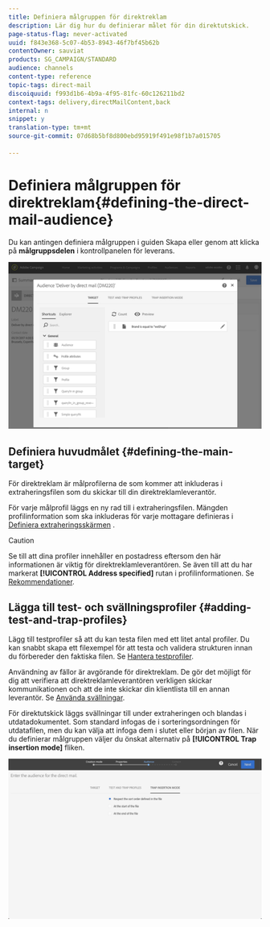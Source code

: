 ```yaml
---
title: Definiera målgruppen för direktreklam
description: Lär dig hur du definierar målet för din direktutskick.
page-status-flag: never-activated
uuid: f843e368-5c07-4b53-8943-46f7bf45b62b
contentOwner: sauviat
products: SG_CAMPAIGN/STANDARD
audience: channels
content-type: reference
topic-tags: direct-mail
discoiquuid: f993d1b6-4b9a-4f95-81fc-60c126211bd2
context-tags: delivery,directMailContent,back
internal: n
snippet: y
translation-type: tm+mt
source-git-commit: 07d68b5bf8d800ebd95919f491e98f1b7a015705

---
```



# Definiera målgruppen för direktreklam{#defining-the-direct-mail-audience}

Du kan antingen definiera målgruppen i guiden Skapa eller genom att klicka på **målgruppsdelen** i kontrollpanelen för leverans.

![](assets/direct_mail_15.png)

## Definiera huvudmålet {#defining-the-main-target}

För direktreklam är målprofilerna de som kommer att inkluderas i extraheringsfilen som du skickar till din direktreklamleverantör.

För varje målprofil läggs en ny rad till i extraheringsfilen. Mängden profilinformation som ska inkluderas för varje mottagare definieras i [Definiera extraheringsskärmen](../../channels/using/defining-the-direct-mail-content.md#defining-the-extraction) .

>[!CAUTION]
>
>Se till att dina profiler innehåller en postadress eftersom den här informationen är viktig för direktreklamleverantören. Se även till att du har markerat **[!UICONTROL Address specified]** rutan i profilinformationen. Se [Rekommendationer](../../channels/using/about-direct-mail.md#recommendations).

## Lägga till test- och svällningsprofiler {#adding-test-and-trap-profiles}

Lägg till testprofiler så att du kan testa filen med ett litet antal profiler. Du kan snabbt skapa ett filexempel för att testa och validera strukturen innan du förbereder den faktiska filen. Se [Hantera testprofiler](../../audiences/using/managing-test-profiles.md).

Användning av fällor är avgörande för direktreklam. De gör det möjligt för dig att verifiera att direktreklamleverantören verkligen skickar kommunikationen och att de inte skickar din klientlista till en annan leverantör. Se [Använda svällningar](../../sending/using/using-traps.md).

För direktutskick läggs svällningar till under extraheringen och blandas i utdatadokumentet. Som standard infogas de i sorteringsordningen för utdatafilen, men du kan välja att infoga dem i slutet eller början av filen. När du definierar målgruppen väljer du önskat alternativ på **[!UICONTROL Trap insertion mode]** fliken.

![](assets/direct_mail_trap_insertion_mode.png)
